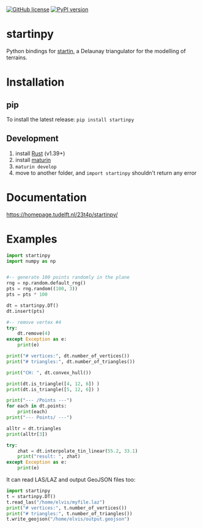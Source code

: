 
[![GitHub license](https://img.shields.io/github/license/hugoledoux/startin_python)](https://github.com/hugoledoux/startin_python/blob/master/LICENSE) [![PyPI version](https://badge.fury.io/py/startinpy.svg)](https://badge.fury.io/py/startinpy)

startinpy
=========

Python bindings for [startin](https://github.com/hugoledoux/startin), a Delaunay triangulator for the modelling of terrains.


Installation
============

pip
---

To install the latest release: `pip install startinpy`


Development
-----------

  1. install [Rust](https://www.rust-lang.org/) (v1.39+)
  2. install [maturin](https://github.com/PyO3/maturin) 
  3. `maturin develop`
  4. move to another folder, and `import startinpy` shouldn't return any error


Documentation
=============

https://homepage.tudelft.nl/23t4p/startinpy/


Examples
========

```python
import startinpy
import numpy as np


#-- generate 100 points randomly in the plane
rng = np.random.default_rng()
pts = rng.random((100, 3))
pts = pts * 100

dt = startinpy.DT()
dt.insert(pts)

#-- remove vertex #4
try:
    dt.remove(4)
except Exception as e:
    print(e)

print("# vertices:", dt.number_of_vertices())
print("# triangles:", dt.number_of_triangles())

print("CH: ", dt.convex_hull())

print(dt.is_triangle([4, 12, 6]) )
print(dt.is_triangle([5, 12, 6]) )

print("--- /Points ---")
for each in dt.points:
    print(each)
print("--- Points/ ---")

alltr = dt.triangles
print(alltr[3])

try:
    zhat = dt.interpolate_tin_linear(55.2, 33.1)
    print("result: ", zhat)
except Exception as e:
    print(e)
```

It can read LAS/LAZ and output GeoJSON files too:

```python
import startinpy
t = startinpy.DT()
t.read_las("/home/elvis/myfile.laz")
print("# vertices:", t.number_of_vertices())
print("# triangles:", t.number_of_triangles())
t.write_geojson("/home/elvis/output.geojson")
```




